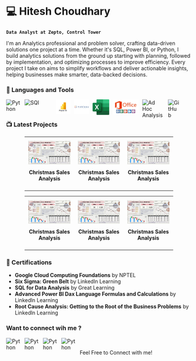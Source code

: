 # 💻 Hitesh Choudhary
**`Data Analyst at Zepto, Control Tower`**

I'm an Analytics professional and problem solver, crafting data-driven solutions one project at a time. Whether it's SQL, Power BI, or Python, I build analytics solutions from the ground up starting with planning, followed by implementation, and optimizing processes to improve efficiency. Every project I take on aims to simplify workflows and deliver actionable insights, helping businesses make smarter, data-backed decisions.

### 🧰 Languages and Tools

<img align="left" alt="Python" width="40px" style="padding-right:10px;" src="https://cdn.jsdelivr.net/gh/devicons/devicon/icons/python/python-plain.svg" /> 
<img align="left" alt="SQl" width="75px" style="padding-right:10px;" src="https://github.com/Hitesh9020/Events/blob/main/images.png"/>
<img align="left" alt="Power BI" width="40px" style="padding-right:10px;" src="https://github.com/Hitesh9020/Microsoft-Power-BI/blob/main/Power%20Bi%20Icon.png" />
<img align="left" alt="Tableau" width="40px" style="padding-right:10px;" src="https://github.com/Hitesh9020/Microsoft-Power-BI/blob/main/Tableau%20icon.png" />
<img align="left" alt="Microsoft Excel" width="45px" style="padding-right:10px;" src="https://github.com/Hitesh9020/Microsoft-Excel/blob/main/Excel%20Icon.jpeg"/>
<img align="left" alt="Microsoft Tools" width="70px" style="padding-right:10px;" src="https://github.com/Hitesh9020/Microsoft-Excel/blob/main/Microsoft%20Tools%20Icon.png" />
<img align="left" alt="Ad Hoc Analysis" width="60px" style="padding-right:10px;" src="https://github.com/Hitesh9020/Events/blob/main/Ad%20hoc%20Analysis%20%26%20Reporting.png" />
<img align="left" alt="GitHub" width="30px" style="padding-right:10px;" src="https://cdn.jsdelivr.net/gh/devicons/devicon/icons/github/github-original.svg" />
<br />
<br />


### 📺 Latest Projects 

<div align="center">

  <!-- First Row of Cards -->
  <table style="border: none; width: 80%; border-spacing: 0; border-collapse: collapse;">
    <tr>
      <!-- Left Card -->
      <td style="text-align: center; padding: 10px; border: none; vertical-align: middle;">
        <a href="https://github.com/Hitesh9020/Microsoft-Power-BI/tree/main/Christmas%20Sales%20Analysis">
          <img src="https://github.com/Hitesh9020/Microsoft-Power-BI/blob/main/Christmas%20Sales%20Analysis/Christmas%20Sales%20Analysis%20Page.png" alt="Christmas Sales Analysis" width="250" style="border: none;"/>
        </a>
        <p style="margin-top: 10px; text-align: center; font-weight: bold;">Christmas Sales Analysis</p>
      </td>
      <!-- Center Card -->
      <td style="text-align: center; padding: 10px; border: none; vertical-align: middle;">
        <a href="https://github.com/Hitesh9020/Microsoft-Power-BI/tree/main/Christmas%20Sales%20Analysis">
          <img src="https://github.com/Hitesh9020/Microsoft-Power-BI/blob/main/Christmas%20Sales%20Analysis/Christmas%20Sales%20Analysis%20Page.png" alt="Christmas Sales Analysis" width="250" style="border: none;"/>
        </a>
        <p style="margin-top: 10px; text-align: center; font-weight: bold;">Christmas Sales Analysis</p>
      </td>
      <!-- Right Card -->
      <td style="text-align: center; padding: 10px; border: none; vertical-align: middle;">
        <a href="https://github.com/Hitesh9020/Microsoft-Power-BI/tree/main/Christmas%20Sales%20Analysis">
          <img src="https://github.com/Hitesh9020/Microsoft-Power-BI/blob/main/Christmas%20Sales%20Analysis/Christmas%20Sales%20Analysis%20Page.png" alt="Christmas Sales Analysis" width="250" style="border: none;"/>
        </a>
        <p style="margin-top: 10px; text-align: center; font-weight: bold;">Christmas Sales Analysis</p>
      </td>
    </tr>
  </table>

  <!-- Second Row of Cards -->
  <table style="border: none; width: 80%; border-spacing: 0; border-collapse: collapse;">
    <tr>
      <!-- Left Card -->
      <td style="text-align: center; padding: 10px; border: none; vertical-align: middle;">
        <a href="https://github.com/Hitesh9020/Microsoft-Power-BI/tree/main/Christmas%20Sales%20Analysis">
          <img src="https://github.com/Hitesh9020/Microsoft-Power-BI/blob/main/Christmas%20Sales%20Analysis/Christmas%20Sales%20Analysis%20Page.png" alt="Christmas Sales Analysis" width="250" style="border: none;"/>
        </a>
        <p style="margin-top: 10px; text-align: center; font-weight: bold;">Christmas Sales Analysis</p>
      </td>
      <!-- Center Card -->
      <td style="text-align: center; padding: 10px; border: none; vertical-align: middle;">
        <a href="https://github.com/Hitesh9020/Microsoft-Power-BI/tree/main/Christmas%20Sales%20Analysis">
          <img src="https://github.com/Hitesh9020/Microsoft-Power-BI/blob/main/Christmas%20Sales%20Analysis/Christmas%20Sales%20Analysis%20Page.png" alt="Christmas Sales Analysis" width="250" style="border: none;"/>
        </a>
        <p style="margin-top: 10px; text-align: center; font-weight: bold;">Christmas Sales Analysis</p>
      </td>
      <!-- Right Card -->
      <td style="text-align: center; padding: 10px; border: none; vertical-align: middle;">
        <a href="https://github.com/Hitesh9020/Microsoft-Power-BI/tree/main/Christmas%20Sales%20Analysis">
          <img src="https://github.com/Hitesh9020/Microsoft-Power-BI/blob/main/Christmas%20Sales%20Analysis/Christmas%20Sales%20Analysis%20Page.png" alt="Christmas Sales Analysis" width="250" style="border: none;"/>
        </a>
        <p style="margin-top: 10px; text-align: center; font-weight: bold;">Christmas Sales Analysis</p>
      </td>
    </tr>
  </table>

</div>

### 🏅 Certifications
- **Google Cloud Computing Foundations** by NPTEL
- **Six Sigma: Green Belt** by Linkedln Learning
- **SQL for Data Analysis** by Great Learning
- **Advanced Power BI Dax Language Formulas and Calculations** by Linkedln Learning
- **Root Cause Analysis: Getting to the Root of the Business Problems** by Linkedln Learning

### Want to connect wih me ?

[<img  align="left" alt="Python" width="40px" style="padding-right:10px;" src="https://github.com/Hitesh9020/Research_Work/blob/main/Email.png"/>](https://mail.google.com/mail/u/0/#inbox=1)  

[<img  align="left" alt="Python" width="40px" style="padding-right:10px;" src="https://github.com/Hitesh9020/Research_Work/blob/main/Instagram.jpeg"/>](https://www.instagram.com/hitesh79.80/)  

[<img  align="left" alt="Python" width="40px" style="padding-right:10px;" src="https://github.com/Hitesh9020/Research_Work/blob/main/Linkedln.png"/>](https://www.linkedin.com/in/hitesh-choudhary-9020/)  

[<img  align="left" alt="Python" width="40px" style="padding-right:10px;" src="https://github.com/Hitesh9020/Research_Work/blob/main/X%20Icon.png"/>](https://x.com/Hitesh_7980) 
<br />



Feel Free to Connect with me!

